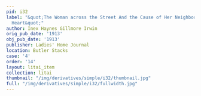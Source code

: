 ```yaml
---
pid: i32
label: "&quot;The Woman across the Street And the Cause of Her Neighbors' Change of
  Heart&quot;"
author: Inex Haynes Gillmore Irwin
orig_pub_date: '1913'
obj_pub_date: '1913'
publisher: Ladies' Home Journal
location: Butler Stacks
case: '4'
order: '14'
layout: litai_item
collection: litai
thumbnail: "/img/derivatives/simple/i32/thumbnail.jpg"
full: "/img/derivatives/simple/i32/fullwidth.jpg"
---
```

